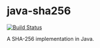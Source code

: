 # java-sha256

[![Build Status](https://travis-ci.org/meyfa/java-sha256.svg?branch=master)](https://travis-ci.org/meyfa/java-sha256)

A SHA-256 implementation in Java.
